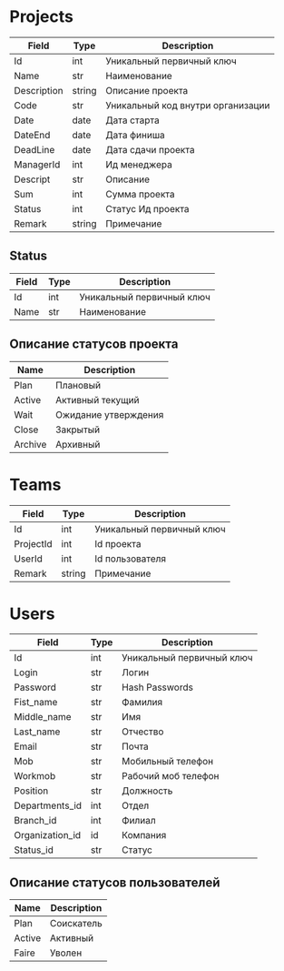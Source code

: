 # Projects

|Field|Type|Description
|-----|----|-----------|
|Id|int|Уникальный первичный ключ
|Name|str|Наименование 
|Description|string|Описание проекта
|Code|str|Уникальный код внутри организации
|Date|date|Дата старта
|DateEnd|date|Дата финиша
|DeadLine|date|Дата сдачи проекта
|ManagerId|int|Ид менеджера
|Descript|str|Описание
|Sum|int|Сумма проекта
|Status|int|Статус Ид проекта
|Remark|string|Примечание



## Status
|Field|Type|Description
|-----|----|-----------|
|Id|int|Уникальный первичный ключ
|Name|str|Наименование


## Описание статусов проекта
|Name|Description|
|-----|----|
|Plan|Плановый|
|Active|Активный текущий|
|Wait|Ожидание утверждения|
|Close|Закрытый|
|Archive|Архивный|

# Teams
|Field|Type|Description
|-----|----|-----------|
|Id|int|Уникальный первичный ключ
|ProjectId|int|Id проекта
|UserId|int|Id пользователя 
|Remark|string|Примечание



# Users

|Field|Type|Description
|-----|----|-----------|
|Id|int|Уникальный первичный ключ
|Login|str|Логин
|Password|str|Hash Passwords
|Fist_name|str|Фамилия
|Middle_name|str|Имя
|Last_name|str|Отчество
|Email|str|Почта
|Mob|str|Мобильный телефон
|Workmob|str|Рабочий моб телефон
|Position|str|Должность
|Departments_id|int|Отдел
|Branch_id|int|Филиал
|Оrganization_id|id|Компания
|Status_id|str|Статус


## Описание статусов пользователей
|Name|Description|
|-----|----|
|Plan|Соискатель|
|Active|Активный|
|Faire|Уволен|
















